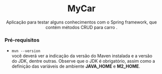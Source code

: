 <h1 align="center">MyCar</h1>

<p align="center">Aplicação para testar alguns conhecimentos com o Spring framework, que contém métodos CRUD para carro .</p>


### Pré-requisitos
- `mvn --version`<br>
você deverá ver a indicação da versão do Maven instalada e
a versão do JDK, dentre outras. Observe que o JDK é obrigatório, assim como
a definição das variáveis de ambiente **JAVA_HOME** e **M2_HOME**.
